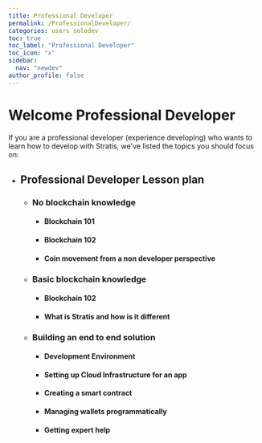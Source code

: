 ```yaml
---
title: Professional Developer
permalink: /ProfessionalDeveloper/
categories: users solodev
toc: true
toc_label: "Professional Developer"
toc_icon: "x"
sidebar:
  nav: "newdev"
author_profile: false
---
```

# Welcome Professional Developer

If you are a professional developer (experience developing) who wants to learn how to develop with Stratis, we've listed the topics you should focus on: 

- ## Professional Developer Lesson plan
   - ### No blockchain knowledge
     - #### Blockchain 101
     - #### Blockchain 102
     - #### Coin movement from a non developer perspective
   - ### Basic blockchain knowledge 
      - #### Blockchain 102 
      - #### What is Stratis and how is it different
   - ### Building an end to end solution
     - #### Development Environment
     - #### Setting up Cloud Infrastructure for an app
     - #### Creating a smart contract
     - #### Managing wallets programmatically
     - #### Getting expert help